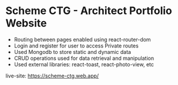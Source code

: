 # Scheme CTG - Architect Portfolio Website

- Routing between pages enabled using react-router-dom
- Login and register for user to access Private routes
- Used Mongodb to store static and dynamic data
- CRUD operations used for data retrieval and manipulation
- Used external libraries: react-toast, react-photo-view, etc

live-site: https://scheme-ctg.web.app/

